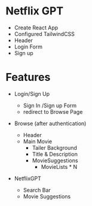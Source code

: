 # Netflix GPT

- Create React App
- Configured TailwindCSS
- Header
- Login Form
- Sign up

# Features
- Login/Sign Up
   - Sign In /Sign up Form
   - redirect to Browse Page
- Browse (after authentication)
   - Header
   - Main Movie
        - Tailer Background
        - Title & Description
        - MovieSuggestions
           - MovieLists * N

- NetflixGPT
    - Search Bar
    - Movie Suggestions
